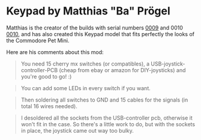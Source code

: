 # Keypad by Matthias "Ba" Prögel
Matthias is the creator of the builds with serial numbers [0009](https://commodorepetmini.com/user-builds#0009) and 0010 [0010](https://commodorepetmini.com/user-builds#0010), and has also created this Keypad model that fits perfectly the looks of the Commodore Pet Mini.

Here are his comments about this mod:

> You need 15 cherry mx switches (or compatibles), a USB-joystick-controller-PCB (cheap from ebay or amazon for DIY-joysticks) and you're good to go! :)

> You can add some LEDs in every switch if you want.

> Then soldering all switches to GND and 15 cables for the signals (in total 16 wires needed).

> I desoldered all the sockets from the USB-controller pcb, otherwise it won't fit in the case. So there's a little work to do, but with the sockets in place, the joystick came out way too bulky.